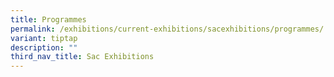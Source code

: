 ```yaml
---
title: Programmes
permalink: /exhibitions/current-exhibitions/sacexhibitions/programmes/
variant: tiptap
description: ""
third_nav_title: Sac Exhibitions
---
```


